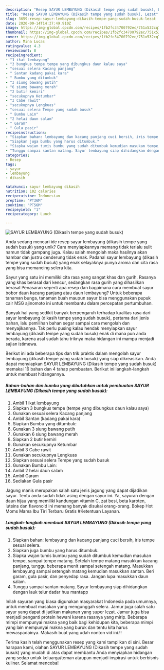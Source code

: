 ```yaml
---
description: "Resep SAYUR LEMBAYUNG (Dikasih tempe yang sudah busuk), Lezat"
title: "Resep SAYUR LEMBAYUNG (Dikasih tempe yang sudah busuk), Lezat"
slug: 3659-resep-sayur-lembayung-dikasih-tempe-yang-sudah-busuk-lezat
date: 2020-09-14T14:37:49.910Z
image: https://img-global.cpcdn.com/recipes/1fb2fc34700792ec/751x532cq70/sayur-lembayung-dikasih-tempe-yang-sudah-busuk-foto-resep-utama.jpg
thumbnail: https://img-global.cpcdn.com/recipes/1fb2fc34700792ec/751x532cq70/sayur-lembayung-dikasih-tempe-yang-sudah-busuk-foto-resep-utama.jpg
cover: https://img-global.cpcdn.com/recipes/1fb2fc34700792ec/751x532cq70/sayur-lembayung-dikasih-tempe-yang-sudah-busuk-foto-resep-utama.jpg
author: Mina Lucas
ratingvalue: 4.3
reviewcount: 8
recipeingredient:
- "1 ikat lembayung"
- "3 bungkus tempe tempe yang dibungkus daun kalau saya"
- "sesuai selera Kacang panjang"
- " Santan kadang pakai kara"
- " Bumbu yang ditumbuk"
- "3 siung bawang putih"
- "6 siung bawang merah"
- "2 butir kemiri"
- "secukupnya Ketumbar"
- "3 Cabe rawit"
- "secukupnya Lengkuas"
- "sesuai selera Tempe yang sudah busuk"
- " Bumbu Lain"
- "2 helai daun salam"
- " Garam"
- " Gula pasir"
recipeinstructions:
- "Siapkan bahan: lembayung dan kacang panjang cuci bersih, iris tempe sesuai selera."
- "Siapkan juga bumbu yang harus ditumbuk."
- "Siapka wajan tumis bumbu yang sudah ditumbuk kemudian masukan tempe, sampai tempe matang. Setelah tempe matang masukkan kacang panjang, tunggu beberapa menit sampai setengah matang. Masukkan lembayung sampai setengah matang kemudian masukkan santan. Beri garam, gula pasir, dan penyedap rasa. Jangan lupa masukkan daun salam."
- "Tunggu sampai santan matang. Sayur lembayung siap dihidangkan dengan lauk telur dadar huu mantapp"
categories:
- Resep
tags:
- sayur
- lembayung
- dikasih

katakunci: sayur lembayung dikasih 
nutrition: 102 calories
recipecuisine: Indonesian
preptime: "PT36M"
cooktime: "PT56M"
recipeyield: "1"
recipecategory: Lunch

---
```



![SAYUR LEMBAYUNG (Dikasih tempe yang sudah busuk)](https://img-global.cpcdn.com/recipes/1fb2fc34700792ec/751x532cq70/sayur-lembayung-dikasih-tempe-yang-sudah-busuk-foto-resep-utama.jpg)

Anda sedang mencari ide resep sayur lembayung (dikasih tempe yang sudah busuk) yang unik? Cara menyiapkannya memang tidak terlalu sulit namun tidak gampang juga. Kalau salah mengolah maka hasilnya akan hambar dan justru cenderung tidak enak. Padahal sayur lembayung (dikasih tempe yang sudah busuk) yang enak selayaknya punya aroma dan cita rasa yang bisa memancing selera kita.

Sayur yang satu ini memiliki cita rasa yang sangat khas dan gurih. Rasanya yang khas berasal dari kencur, sedangkan rasa gurih yang dihasilkan berasal Penasaran seperti apa resep dan bagaimana cara membuat sayur bobor daun kacang panjang atau daun lembayung? Untuk beberapa tanaman bunga, tanaman buah maupun sayur bisa menggunakan pupuk cair MSG ajinomoto ini untuk membantu dalam percepatan pertumbuhan.

Banyak hal yang sedikit banyak berpengaruh terhadap kualitas rasa dari sayur lembayung (dikasih tempe yang sudah busuk), pertama dari jenis bahan, lalu pemilihan bahan segar sampai cara mengolah dan menyajikannya. Tak perlu pusing kalau hendak menyiapkan sayur lembayung (dikasih tempe yang sudah busuk) enak di mana pun anda berada, karena asal sudah tahu triknya maka hidangan ini mampu menjadi sajian istimewa.


Berikut ini ada beberapa tips dan trik praktis dalam mengolah sayur lembayung (dikasih tempe yang sudah busuk) yang siap dikreasikan. Anda dapat menyiapkan SAYUR LEMBAYUNG (Dikasih tempe yang sudah busuk) memakai 16 bahan dan 4 tahap pembuatan. Berikut ini langkah-langkah untuk membuat hidangannya.

<!--inarticleads1-->

##### Bahan-bahan dan bumbu yang dibutuhkan untuk pembuatan SAYUR LEMBAYUNG (Dikasih tempe yang sudah busuk):

1. Ambil 1 ikat lembayung
1. Siapkan 3 bungkus tempe (tempe yang dibungkus daun kalau saya)
1. Gunakan sesuai selera Kacang panjang
1. Ambil  Santan (kadang pakai kara)
1. Siapkan  Bumbu yang ditumbuk:
1. Gunakan 3 siung bawang putih
1. Gunakan 6 siung bawang merah
1. Siapkan 2 butir kemiri
1. Gunakan secukupnya Ketumbar
1. Ambil 3 Cabe rawit
1. Gunakan secukupnya Lengkuas
1. Siapkan sesuai selera Tempe yang sudah busuk
1. Gunakan  Bumbu Lain:
1. Ambil 2 helai daun salam
1. Ambil  Garam
1. Sediakan  Gula pasir


Jagung manis merupakan salah satu jenis jagung yang dapat dijadikan sayur. Tentu anda sudah tidak asing dengan sayur ini. Ya, sayuran dengan daun hijau yang memiliki kandungan vitamin C, zat besi, beta karoten, luteins dan flavonoid ini memang banyak disukai orang-orang. Bokep Hot Moms Mama Ibu Tiri Terbaru Gratis #Ketentuan Layanan. 

<!--inarticleads2-->

##### Langkah-langkah membuat SAYUR LEMBAYUNG (Dikasih tempe yang sudah busuk):

1. Siapkan bahan: lembayung dan kacang panjang cuci bersih, iris tempe sesuai selera.
1. Siapkan juga bumbu yang harus ditumbuk.
1. Siapka wajan tumis bumbu yang sudah ditumbuk kemudian masukan tempe, sampai tempe matang. Setelah tempe matang masukkan kacang panjang, tunggu beberapa menit sampai setengah matang. Masukkan lembayung sampai setengah matang kemudian masukkan santan. Beri garam, gula pasir, dan penyedap rasa. Jangan lupa masukkan daun salam.
1. Tunggu sampai santan matang. Sayur lembayung siap dihidangkan dengan lauk telur dadar huu mantapp


Inilah sayuran yang biasa digunakan masyarakat Indonesia pada umumnya, untuk membuat masakan yang mengunggah selera. Jamur juga salah satu sayur yang dapat di jadikan makanan yang super lezat. Jamur juga bisa menjadi penganti protein hewani karena rasanya yang mirip. Beberapa mimpi mempunyai makna yang baik bagi kehidupan kita, beberapa mimpi yang lain mempunyai makna yang buruk dan tentu kita harus mewaspadainya. Makasih buat yang udah nonton vid ini.!! 

Terima kasih telah menggunakan resep yang kami tampilkan di sini. Besar harapan kami, olahan SAYUR LEMBAYUNG (Dikasih tempe yang sudah busuk) yang mudah di atas dapat membantu Anda menyiapkan hidangan yang sedap untuk keluarga/teman ataupun menjadi inspirasi untuk berbisnis kuliner. Selamat mencoba!
